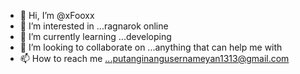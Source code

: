 - 👋 Hi, I’m @xFooxx
- 👀 I’m interested in ...ragnarok online
- 🌱 I’m currently learning ...developing
- 💞️ I’m looking to collaborate on ...anything that can help me with
- 📫 How to reach me ...putanginangusernameyan1313@gmail.com

<!---
xFooxx/xFooxx is a ✨ special ✨ repository because its `README.md` (this file) appears on your GitHub profile.
You can click the Preview link to take a look at your changes.
--->
